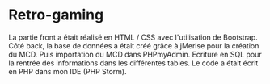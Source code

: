 # Retro-gaming
La partie front a était réalisé en HTML / CSS avec l'utilisation de Bootstrap.
Côté back, la base de données a était créé grâce à jMerise pour la création du MCD.
Puis importation du MCD dans PHPmyAdmin.
Ecriture en SQL pour la rentrée des informations dans les différentes tables.
Le code a était écrit en PHP dans mon IDE (PHP Storm).
